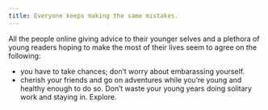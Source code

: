 ```yaml
---
title: Everyone keeps making the same mistakes. 
---
```


All the people online giving advice to their younger selves and a plethora of young readers hoping to make the most of their lives seem to agree on the following: 

- you have to take chances; don’t worry about embarassing yourself. 
- cherish your friends and go on adventures while you’re young and healthy enough to do so. Don’t waste your young years doing solitary work and staying in. Explore.

